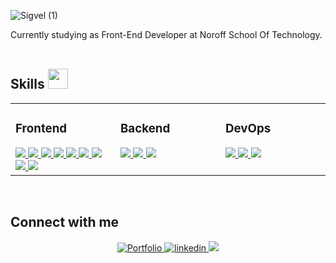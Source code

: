 ![Sigvel (1)](https://user-images.githubusercontent.com/89355439/171229275-71593e27-5844-4675-84f1-060d455e9713.png)

Currently studying as Front-End Developer at Noroff School Of Technology.
<br>
<br>
<!-- Header Skills section -->
<!-- [![Typing SVG](https://readme-typing-svg.herokuapp.com/?lines=Tools+and+Languages&color=C2C2C2)](https://git.io/typing-svg)<br> -->
<!-- New skills Template -->
## Skills <img src = "https://raw.githubusercontent.com/rahulbanerjee26/githubProfileReadmeGenerator/main/gifs/code.gif" width = 32px height=32px>
<table><tr><td valign="top" width="33%">



### Frontend  
<div>
  <a href="https://reactjs.org/" target="_blank">
    <img src="https://skillicons.dev/icons?i=react" />
  </a> 
  <a href="https://getbootstrap.com/docs/3.4/javascript/" target="_blank">
    <img src="https://skillicons.dev/icons?i=bootstrap" />
  </a> 
  <a href="https://tailwindcss.com/" target="_blank">
    <img src="https://skillicons.dev/icons?i=tailwind" />
  </a> 
  <a href="https://www.w3school.com/css/" target="_blank">
    <img src="https://skillicons.dev/icons?i=css" />
  </a> 
  <a href="https://en.wikipedia.org/wiki/HTML5" target="_blank">
    <img src="https://skillicons.dev/icons?i=html" />
  </a> 
  <a href="https://www.javascript.com/" target="_blank">
    <img src="https://skillicons.dev/icons?i=js" />
  </a>
  <a href="https://skillicons.dev" target="_blank">
    <img src="https://skillicons.dev/icons?i=sass" />
  </a>
  <a href="https://wordpress.com" target="_blank">
    <img src="https://skillicons.dev/icons?i=wordpress" />
  </a>
  <a href="https://jestjs.io/" target="_blank">
    <img src="https://skillicons.dev/icons?i=jest" />
  </a>
</div>

</td><td valign="top" width="33%">

### Backend  
<div>   
  <a href="https://www.javascript.com/" target="_blank">
    <img src="https://skillicons.dev/icons?i=js" />
  </a>
  <a href="https://nodejs.org/en/" target="_blank">
    <img src="https://skillicons.dev/icons?i=nodejs" />
  </a>
  <a href="https://wordpress.com" target="_blank">
    <img src="https://skillicons.dev/icons?i=wordpress" />
  </a>
</div>

</td><td valign="top" width="33%">


### DevOps  
<div>
  <a href="https://git-scm.com/" target="_blank">
    <img src="https://skillicons.dev/icons?i=git" />
  </a>
  <a href="https://www.gnu.org/software/bash/" target="_blank">
    <img src="https://skillicons.dev/icons?i=bash" />
  </a>
  <a href="https://docs.github.com/en/actions" target="_blank">
    <img src="https://skillicons.dev/icons?i=githubactions" />
  </a>
</div>

</td></tr></table>  

<br/>

## Connect with me  
<div align="center">
<a href="https://portfolio-dopesyk.netlify.app" target="_blank">
<img src=https://img.shields.io/badge/Portfolio-%23000000.svg?style=for-the-badge&logo=firefox&logoColor=#FF7139 alt="Portfolio" style="margin-bottom: 5px"/>
</a>
<a href="https://linkedin.com/in/sigvel" target="_blank">
<img src=https://img.shields.io/badge/linkedin-%231E77B5.svg?&style=for-the-badge&logo=linkedin&logoColor=white alt=linkedin style="margin-bottom: 5px;" />
</a>
<a href="https://discord.com/users/214084196040179715">
<img src=https://img.shields.io/badge/Sigvel(~%EF%BF%A3%C2%B3%EF%BF%A3)~7777-%237289DA.svg?style=for-the-badge&amp;logo=discord&amp;logoColor=white style="max-width: 100%;">
</a>
</div>  
  
<br/>  
